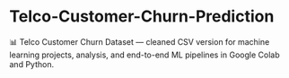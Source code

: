 # Telco-Customer-Churn-Prediction
📊 Telco Customer Churn Dataset — cleaned CSV version for machine learning projects, analysis, and end-to-end ML pipelines in Google Colab and Python.
